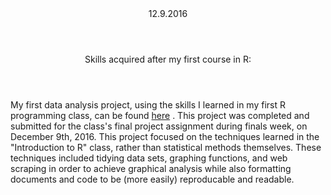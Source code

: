 

<Header>
12.9.2016
</header>


<header>
Skills acquired after my first course in R: 
</header>


My first data analysis project, using the skills I learned in my first R programming class, can be found [here](http://rpubs.com/ryanvoyack/305351) . This project was completed and submitted for the class's final project assignment during finals week, on December 9th, 2016. This project focused on the techniques learned in the "Introduction to R" class, rather than statistical methods themselves. These techniques included tidying data sets, graphing functions, and web scraping in order to achieve graphical analysis while also formatting documents and code to be (more easily) reproducable and readable.   




